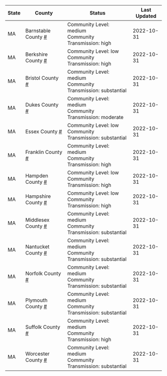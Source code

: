 State | County | Status | Last Updated
--- | --- | --- | --- 
MA | Barnstable County <a href="#barnstable_county">#</a> | <a name="barnstable_county"></a>Community Level: medium<br/>Community Transmission: high | 2022-10-31
MA | Berkshire County <a href="#berkshire_county">#</a> | <a name="berkshire_county"></a>Community Level: low<br/>Community Transmission: high | 2022-10-31
MA | Bristol County <a href="#bristol_county">#</a> | <a name="bristol_county"></a>Community Level: medium<br/>Community Transmission: substantial | 2022-10-31
MA | Dukes County <a href="#dukes_county">#</a> | <a name="dukes_county"></a>Community Level: medium<br/>Community Transmission: moderate | 2022-10-31
MA | Essex County <a href="#essex_county">#</a> | <a name="essex_county"></a>Community Level: low<br/>Community Transmission: substantial | 2022-10-31
MA | Franklin County <a href="#franklin_county">#</a> | <a name="franklin_county"></a>Community Level: medium<br/>Community Transmission: high | 2022-10-31
MA | Hampden County <a href="#hampden_county">#</a> | <a name="hampden_county"></a>Community Level: low<br/>Community Transmission: high | 2022-10-31
MA | Hampshire County <a href="#hampshire_county">#</a> | <a name="hampshire_county"></a>Community Level: low<br/>Community Transmission: high | 2022-10-31
MA | Middlesex County <a href="#middlesex_county">#</a> | <a name="middlesex_county"></a>Community Level: medium<br/>Community Transmission: substantial | 2022-10-31
MA | Nantucket County <a href="#nantucket_county">#</a> | <a name="nantucket_county"></a>Community Level: medium<br/>Community Transmission: substantial | 2022-10-31
MA | Norfolk County <a href="#norfolk_county">#</a> | <a name="norfolk_county"></a>Community Level: medium<br/>Community Transmission: substantial | 2022-10-31
MA | Plymouth County <a href="#plymouth_county">#</a> | <a name="plymouth_county"></a>Community Level: medium<br/>Community Transmission: substantial | 2022-10-31
MA | Suffolk County <a href="#suffolk_county">#</a> | <a name="suffolk_county"></a>Community Level: medium<br/>Community Transmission: high | 2022-10-31
MA | Worcester County <a href="#worcester_county">#</a> | <a name="worcester_county"></a>Community Level: medium<br/>Community Transmission: substantial | 2022-10-31
